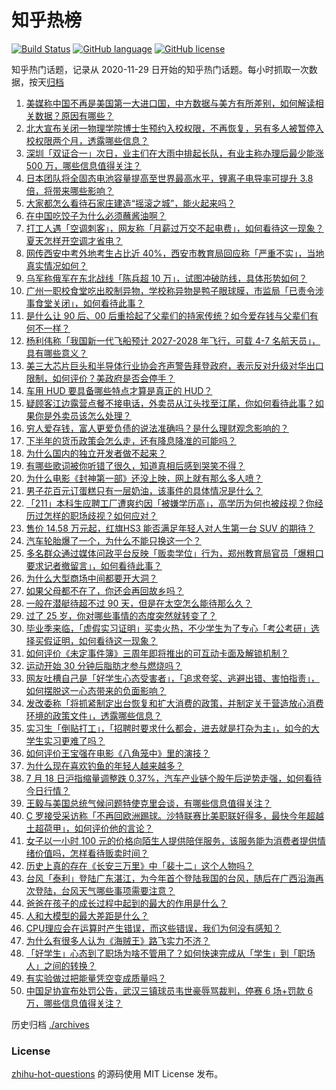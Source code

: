 # 知乎热榜
[![Build Status](https://github.com/ToWeLong/zhihu-hot-questions/workflows/CI/badge.svg)](https://github.com/ToWeLong/zhihu-hot-questions/actions)
[![GitHub language](https://img.shields.io/badge/language-golang-orange.svg)](https://golang.org/)
[![GitHub license](https://img.shields.io/github/license/ToWeLong/zhihu-hot-questions)](https://github.com/ToWeLong/zhihu-hot-questions/blob/main/LICENSE)

知乎热门话题，记录从 2020-11-29 日开始的知乎热门话题。每小时抓取一次数据，按天[归档](./archives)

<!-- BEGIN -->

1. [美媒称中国不再是美国第一大进口国，中方数据与美方有所差别，如何解读相关数据？原因有哪些？](https://www.zhihu.com/question/612592226)
1. [北大宣布关闭一物理学院博士生预约入校权限，不再恢复，另有多人被暂停入校权限两个月，透露哪些信息？](https://www.zhihu.com/question/612476384)
1. [深圳「双证合一」次日，业主们在大雨中排起长队，有业主称办理后最少能涨 500 万，哪些信息值得关注？](https://www.zhihu.com/question/612659896)
1. [日本团队将全固态电池容量提高至世界最高水平，锂离子电导率可提升 3.8 倍，将带来哪些影响？](https://www.zhihu.com/question/612473880)
1. [大家都怎么看待石家庄建造“摇滚之城”，能火起来吗？](https://www.zhihu.com/question/612403844)
1. [在中国吃饺子为什么必须蘸酱油啊？](https://www.zhihu.com/question/608934501)
1. [打工人遇「空调刺客」，网友称「月薪过万交不起电费」，如何看待这一现象？夏天怎样开空调才省电？](https://www.zhihu.com/question/612715852)
1. [网传西安中考外地考生占比近 40%，西安市教育局回应称「严重不实」，当地真实情况如何？](https://www.zhihu.com/question/612744250)
1. [乌军称俄军在东北战线「陈兵超 10 万」，试图冲破防线，具体形势如何？](https://www.zhihu.com/question/612684594)
1. [广州一职校食堂吃出胶制异物，学校称异物是鸭子眼球膜，市监局「已责令涉事食堂关闭」，如何看待此事？](https://www.zhihu.com/question/612672243)
1. [是什么让 90 后、00 后重拾起了父辈们的持家传统？如今爱存钱与父辈们有何不一样？](https://www.zhihu.com/question/612271386)
1. [杨利伟称「我国新一代飞船预计 2027-2028 年飞行，可载 4-7 名航天员」，具有哪些意义？](https://www.zhihu.com/question/612675316)
1. [美三大芯片巨头和半导体行业协会齐声警告拜登政府，表示反对升级对华出口限制，如何评价？美政府是否会停手？](https://www.zhihu.com/question/612701292)
1. [车用 HUD 要具备哪些特点才算是真正的 HUD？](https://www.zhihu.com/question/26074286)
1. [疑顾客江边露营点餐不接电话，外卖员从江头找至江尾，你如何看待此事？如果你是外卖员该怎么处理？](https://www.zhihu.com/question/612656152)
1. [穷人爱存钱，富人更爱负债的说法准确吗？是什么理财观念影响的？](https://www.zhihu.com/question/612271449)
1. [下半年的货币政策会怎么走，还有降息降准的可能吗？](https://www.zhihu.com/question/612271502)
1. [为什么国内的独立开发者做不起来？](https://www.zhihu.com/question/598811656)
1. [有哪些歌词被你听错了很久，知道真相后感到哭笑不得？](https://www.zhihu.com/question/297225697)
1. [为什么电影《封神第一部》还没上映，网上就有那么多人喷？](https://www.zhihu.com/question/612090137)
1. [男子花百元订蛋糕只有一层奶油，该事件的具体情况是什么？](https://www.zhihu.com/question/611320356)
1. [「211」本科生应聘工厂遭爽约因「被嫌学历高」，高学历为何也被歧视？你经历过怎样的职场歧视？如何应对？](https://www.zhihu.com/question/612701753)
1. [售价 14.58 万元起，红旗HS3 能否满足年轻人对人生第一台 SUV 的期待？](https://www.zhihu.com/question/612578573)
1. [汽车轮胎爆了一个，为什么不能只换这一个？](https://www.zhihu.com/question/605448823)
1. [多名群众通过媒体问政平台反映「贩卖学位」行为，郑州教育局官员「爆粗口要求记者撤留言」，如何看待此事？](https://www.zhihu.com/question/612674154)
1. [为什么大型商场中间都要开大洞？](https://www.zhihu.com/question/22186295)
1. [如果父母都不在了，你还会再回故乡吗？](https://www.zhihu.com/question/575489954)
1. [一般在潜艇待超不过 90 天，但是在太空怎么能待那么久？](https://www.zhihu.com/question/465762854)
1. [过了 25 岁，你对哪些事情的态度突然就转变了？](https://www.zhihu.com/question/612528639)
1. [毕业季来临，「虚假实习证明」买卖火热，不少学生为了专心「考公考研」选择买假证明，如何看待这一现象？](https://www.zhihu.com/question/612503974)
1. [如何评价《未定事件簿》三周年即将推出的可互动卡面及解锁机制？](https://www.zhihu.com/question/612175634)
1. [运动开始 30 分钟后脂肪才参与燃烧吗？](https://www.zhihu.com/question/601414317)
1. [网友吐槽自己是「好学生心态受害者」，「追求夸奖、逃避出错、害怕指责」，如何摆脱这一心态带来的负面影响？](https://www.zhihu.com/question/612691351)
1. [发改委称「将抓紧制定出台恢复和扩大消费的政策，并制定关于营造放心消费环境的政策文件」，透露哪些信息？](https://www.zhihu.com/question/612670855)
1. [实习生「倒贴打工」，「招聘时要求什么都会，进去就是打杂为主」，如今的大学生实习更难了吗？](https://www.zhihu.com/question/611893332)
1. [如何评价王宝强在电影《八角笼中》里的演技？](https://www.zhihu.com/question/611301828)
1. [为什么现在喜欢钓鱼的年轻人越来越多？](https://www.zhihu.com/question/437779730)
1. [7 月 18 日沪指缩量调整跌 0.37%，汽车产业链个股午后逆势走强，如何看待今日行情？](https://www.zhihu.com/question/612662420)
1. [王毅与美国总统气候问题特使克里会谈，有哪些信息值得关注？](https://www.zhihu.com/question/612663996)
1. [C 罗接受采访称「不再回欧洲踢球。沙特联赛比美职联好得多，最快今年超越土超荷甲」，如何评价他的言论？](https://www.zhihu.com/question/612649775)
1. [女子以一小时 100 元的价格向陌生人提供陪伴服务，该服务能为消费者提供情绪价值吗，怎样看待贩卖时间？](https://www.zhihu.com/question/612658286)
1. [历史上真的存在《长安三万里》中「裴十二」这个人物吗？](https://www.zhihu.com/question/611482036)
1. [台风「泰利」登陆广东湛江，为今年首个登陆我国的台风，随后在广西沿海再次登陆，台风天气哪些事项需要注意？](https://www.zhihu.com/question/612607483)
1. [爸爸在孩子的成长过程中起到的最大的作用是什么？](https://www.zhihu.com/question/612257384)
1. [人和大模型的最大差距是什么？](https://www.zhihu.com/question/612407081)
1. [CPU理应会在运算时产生错误，而这些错误，我们为何没有感知？](https://www.zhihu.com/question/609914342)
1. [为什么有很多人认为《海贼王》路飞实力不济？](https://www.zhihu.com/question/316509190)
1. [「好学生」心态到了职场为啥不管用了？如何快速完成从「学生」到「职场人」之间的转换？](https://www.zhihu.com/question/611885224)
1. [有实验做过把能量凭空变成质量吗？](https://www.zhihu.com/question/611699283)
1. [中国足协宣布处罚公告，武汉三镇球员韦世豪辱骂裁判，停赛 6 场+罚款 6 万，哪些信息值得关注？](https://www.zhihu.com/question/612691617)

<!-- END -->

历史归档 [./archives](./archives)


### License
[zhihu-hot-questions](https://github.com/towelong/zhihu-hot-questions) 的源码使用 MIT License 发布。
